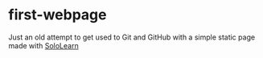 # first-webpage

Just an old attempt to get used to Git and GitHub with a simple static page made with [SoloLearn](www.sololearn.com)
